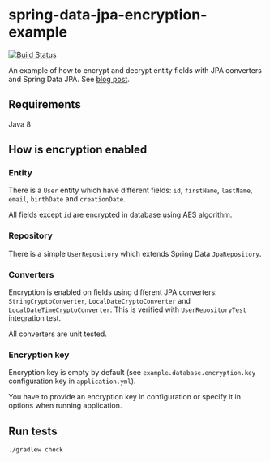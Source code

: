 # spring-data-jpa-encryption-example

[![Build Status](https://travis-ci.org/damienbeaufils/spring-data-jpa-encryption-example.svg?branch=master)](https://travis-ci.org/damienbeaufils/spring-data-jpa-encryption-example)

An example of how to encrypt and decrypt entity fields with JPA converters and Spring Data JPA.
See [blog post](https://adventuresofasoftwarecraftsman.wordpress.com/2017/07/21/how-to-properly-encrypt-data-using-jpa-converters-and-spring-data-jpa/).

## Requirements

Java 8


## How is encryption enabled

### Entity

There is a `User` entity which have different fields: `id`, `firstName`, `lastName`, `email`, `birthDate` and `creationDate`.

All fields except `id` are encrypted in database using AES algorithm.

### Repository

There is a simple `UserRepository` which extends Spring Data `JpaRepository`.

### Converters

Encryption is enabled on fields using different JPA converters: `StringCryptoConverter`, `LocalDateCryptoConverter` and `LocalDateTimeCryptoConverter`. 
This is verified with `UserRepositoryTest` integration test.

All converters are unit tested.

### Encryption key

Encryption key is empty by default (see `example.database.encryption.key` configuration key in `application.yml`).
 
You have to provide an encryption key in configuration or specify it in options when running application.


## Run tests

```
./gradlew check
```
